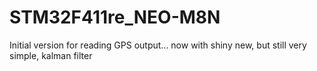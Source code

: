 # STM32F411re_NEO-M8N
Initial version for reading GPS output... now with shiny new, but still very simple, kalman filter
